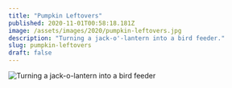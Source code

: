 ```yaml
---
title: "Pumpkin Leftovers"
published: 2020-11-01T00:58:18.181Z
image: /assets/images/2020/pumpkin-leftovers.jpg
description: "Turning a jack-o'-lantern into a bird feeder."
slug: pumpkin-leftovers
draft: false
---
```


![Turning a jack-o-lantern into a bird feeder](/assets/images/2020/pumpkin-leftovers.jpg)
